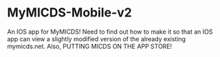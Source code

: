 # MyMICDS-Mobile-v2
An IOS app for MyMICDS! Need to find out how to make it so that an IOS app can view a slightly modified version of the already existing mymicds.net. Also, PUTTING MICDS ON THE APP STORE!
